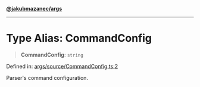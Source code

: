 [**@jakubmazanec/args**](../README.md)

---

# Type Alias: CommandConfig

> **CommandConfig**: `string`

Defined in:
[args/source/CommandConfig.ts:2](https://github.com/jakubmazanec/tools/blob/b189bd808f93a39eacbf7e401a82a754c5ce3b63/packages/args/source/CommandConfig.ts#L2)

Parser's command configuration.
